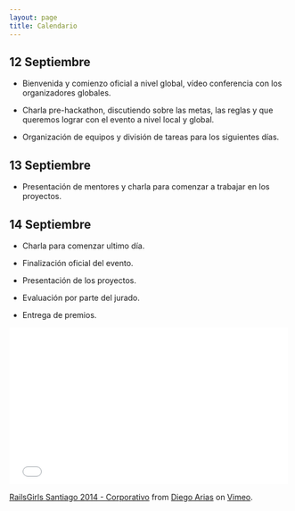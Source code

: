 ```yaml
---
layout: page
title: Calendario
---
```


## 12 Septiembre

* Bienvenida y comienzo oficial a nivel global, vídeo conferencia con los organizadores globales.

* Charla pre-hackathon, discutiendo sobre las metas, las reglas y que queremos lograr con el evento a nivel local y global.

* Organización de equipos y división de tareas para los siguientes días.

## 13 Septiembre

* Presentación de mentores y charla para comenzar a trabajar en los proyectos.

## 14 Septiembre

* Charla para comenzar ultimo día.

* Finalización oficial del evento.

* Presentación de los proyectos.

* Evaluación por parte del jurado.

* Entrega de premios.

<iframe src="//player.vimeo.com/video/97233425" width="500" height="281" frameborder="0" webkitallowfullscreen mozallowfullscreen allowfullscreen></iframe> <p><a href="http://vimeo.com/97233425">RailsGirls Santiago 2014 - Corporativo</a> from <a href="http://vimeo.com/user22350198">Diego Arias</a> on <a href="https://vimeo.com">Vimeo</a>.</p>
